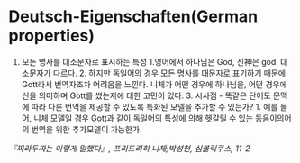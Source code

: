 # Deutsch-Eigenschaften(German properties)

1. 모든 명사를 대소문자로 표시하는 특성
    1.영어에서 하나님은 God, 신神은 god. 대소문자가 다르다.
    2. 하지만 독일어의 경우 모든 명사를 대문자로 표기하기 때문에 Gott라서 번역자조차 어려움을 느낀다. 니체가 어떤 경우에 하나님을, 어떤 경우에 신을 의미하며 Gott를 썼는지에 대한 고민이 있다.
    3. 시사점 - 똑같은 단어도 문맥에 따라 다른 번역을 제공할 수 있도록 특화된 모델을 추가할 수 있는가?
        1. 예를 들어, 니체 모델일 경우 Gott과 같이 독일어의 특성에 의해 헷갈릴 수 있는 동음이의어의 번역을 위한 추가모델이 가능한가.

*『짜라두짜는 이렇게 말했다』, 프리드리히 니체;박성현, 심볼릭쿠스, 11-2*